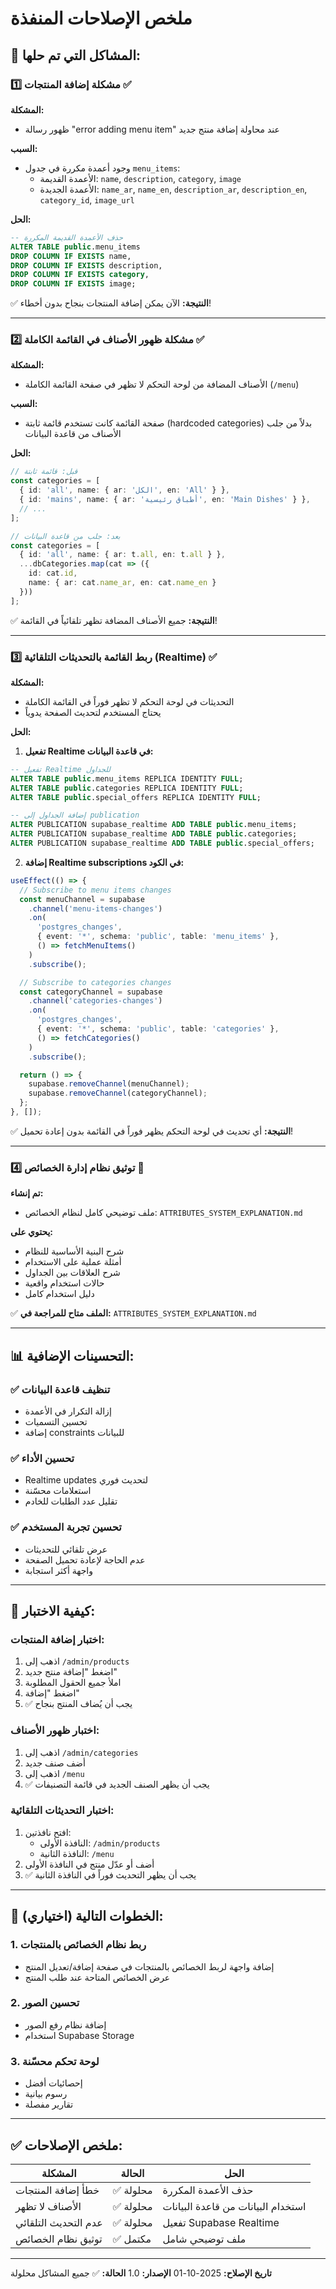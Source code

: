 # ملخص الإصلاحات المنفذة

## 🔧 المشاكل التي تم حلها:

### 1️⃣ مشكلة إضافة المنتجات ✅
**المشكلة:** 
- ظهور رسالة "error adding menu item" عند محاولة إضافة منتج جديد

**السبب:**
- وجود أعمدة مكررة في جدول `menu_items`:
  - الأعمدة القديمة: `name`, `description`, `category`, `image`
  - الأعمدة الجديدة: `name_ar`, `name_en`, `description_ar`, `description_en`, `category_id`, `image_url`

**الحل:**
```sql
-- حذف الأعمدة القديمة المكررة
ALTER TABLE public.menu_items 
DROP COLUMN IF EXISTS name,
DROP COLUMN IF EXISTS description,
DROP COLUMN IF EXISTS category,
DROP COLUMN IF EXISTS image;
```

✅ **النتيجة:** الآن يمكن إضافة المنتجات بنجاح بدون أخطاء!

---

### 2️⃣ مشكلة ظهور الأصناف في القائمة الكاملة ✅
**المشكلة:**
- الأصناف المضافة من لوحة التحكم لا تظهر في صفحة القائمة الكاملة (`/menu`)

**السبب:**
- صفحة القائمة كانت تستخدم قائمة ثابتة (hardcoded categories) بدلاً من جلب الأصناف من قاعدة البيانات

**الحل:**
```typescript
// قبل: قائمة ثابتة
const categories = [
  { id: 'all', name: { ar: 'الكل', en: 'All' } },
  { id: 'mains', name: { ar: 'أطباق رئيسية', en: 'Main Dishes' } },
  // ...
];

// بعد: جلب من قاعدة البيانات
const categories = [
  { id: 'all', name: { ar: t.all, en: t.all } },
  ...dbCategories.map(cat => ({
    id: cat.id,
    name: { ar: cat.name_ar, en: cat.name_en }
  }))
];
```

✅ **النتيجة:** جميع الأصناف المضافة تظهر تلقائياً في القائمة!

---

### 3️⃣ ربط القائمة بالتحديثات التلقائية (Realtime) ✅
**المشكلة:**
- التحديثات في لوحة التحكم لا تظهر فوراً في القائمة الكاملة
- يحتاج المستخدم لتحديث الصفحة يدوياً

**الحل:**
1. **تفعيل Realtime في قاعدة البيانات:**
```sql
-- تفعيل Realtime للجداول
ALTER TABLE public.menu_items REPLICA IDENTITY FULL;
ALTER TABLE public.categories REPLICA IDENTITY FULL;
ALTER TABLE public.special_offers REPLICA IDENTITY FULL;

-- إضافة الجداول إلى publication
ALTER PUBLICATION supabase_realtime ADD TABLE public.menu_items;
ALTER PUBLICATION supabase_realtime ADD TABLE public.categories;
ALTER PUBLICATION supabase_realtime ADD TABLE public.special_offers;
```

2. **إضافة Realtime subscriptions في الكود:**
```typescript
useEffect(() => {
  // Subscribe to menu items changes
  const menuChannel = supabase
    .channel('menu-items-changes')
    .on(
      'postgres_changes',
      { event: '*', schema: 'public', table: 'menu_items' },
      () => fetchMenuItems()
    )
    .subscribe();

  // Subscribe to categories changes
  const categoryChannel = supabase
    .channel('categories-changes')
    .on(
      'postgres_changes',
      { event: '*', schema: 'public', table: 'categories' },
      () => fetchCategories()
    )
    .subscribe();

  return () => {
    supabase.removeChannel(menuChannel);
    supabase.removeChannel(categoryChannel);
  };
}, []);
```

✅ **النتيجة:** أي تحديث في لوحة التحكم يظهر فوراً في القائمة بدون إعادة تحميل!

---

### 4️⃣ توثيق نظام إدارة الخصائص 📄
**تم إنشاء:**
- ملف توضيحي كامل لنظام الخصائص: `ATTRIBUTES_SYSTEM_EXPLANATION.md`

**يحتوي على:**
- شرح البنية الأساسية للنظام
- أمثلة عملية على الاستخدام
- شرح العلاقات بين الجداول
- حالات استخدام واقعية
- دليل استخدام كامل

✅ **الملف متاح للمراجعة في:** `ATTRIBUTES_SYSTEM_EXPLANATION.md`

---

## 📊 التحسينات الإضافية:

### ✅ تنظيف قاعدة البيانات
- إزالة التكرار في الأعمدة
- تحسين التسميات
- إضافة constraints للبيانات

### ✅ تحسين الأداء
- Realtime updates لتحديث فوري
- استعلامات محسّنة
- تقليل عدد الطلبات للخادم

### ✅ تحسين تجربة المستخدم
- عرض تلقائي للتحديثات
- عدم الحاجة لإعادة تحميل الصفحة
- واجهة أكثر استجابة

---

## 🧪 كيفية الاختبار:

### اختبار إضافة المنتجات:
1. اذهب إلى `/admin/products`
2. اضغط "إضافة منتج جديد"
3. املأ جميع الحقول المطلوبة
4. اضغط "إضافة"
5. ✅ يجب أن يُضاف المنتج بنجاح

### اختبار ظهور الأصناف:
1. اذهب إلى `/admin/categories`
2. أضف صنف جديد
3. اذهب إلى `/menu`
4. ✅ يجب أن يظهر الصنف الجديد في قائمة التصنيفات

### اختبار التحديثات التلقائية:
1. افتح نافذتين:
   - النافذة الأولى: `/admin/products`
   - النافذة الثانية: `/menu`
2. أضف أو عدّل منتج في النافذة الأولى
3. ✅ يجب أن يظهر التحديث فوراً في النافذة الثانية

---

## 🎯 الخطوات التالية (اختياري):

### 1. ربط نظام الخصائص بالمنتجات
- إضافة واجهة لربط الخصائص بالمنتجات في صفحة إضافة/تعديل المنتج
- عرض الخصائص المتاحة عند طلب المنتج

### 2. تحسين الصور
- إضافة نظام رفع الصور
- استخدام Supabase Storage

### 3. لوحة تحكم محسّنة
- إحصائيات أفضل
- رسوم بيانية
- تقارير مفصلة

---

## ✅ ملخص الإصلاحات:

| المشكلة | الحالة | الحل |
|---------|--------|------|
| خطأ إضافة المنتجات | ✅ محلولة | حذف الأعمدة المكررة |
| الأصناف لا تظهر | ✅ محلولة | استخدام البيانات من قاعدة البيانات |
| عدم التحديث التلقائي | ✅ محلولة | تفعيل Supabase Realtime |
| توثيق نظام الخصائص | ✅ مكتمل | ملف توضيحي شامل |

---

**تاريخ الإصلاح:** 2025-10-01
**الإصدار:** 1.0
**الحالة:** ✅ جميع المشاكل محلولة
